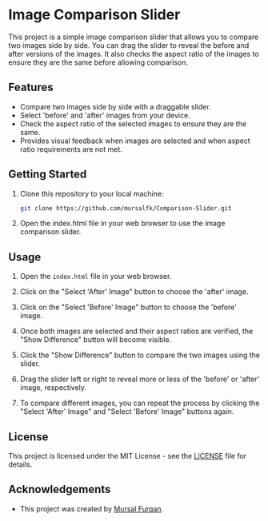 # Image Comparison Slider

This project is a simple image comparison slider that allows you to compare two images side by side. You can drag the slider to reveal the before and after versions of the images. It also checks the aspect ratio of the images to ensure they are the same before allowing comparison.

## Features

- Compare two images side by side with a draggable slider.
- Select 'before' and 'after' images from your device.
- Check the aspect ratio of the selected images to ensure they are the same.
- Provides visual feedback when images are selected and when aspect ratio requirements are not met.

## Getting Started

1. Clone this repository to your local machine:

   ```bash
   git clone https://github.com/mursalfk/Comparison-Slider.git
   ```

2. Open the index.html file in your web browser to use the image comparison slider.

## Usage
1. Open the `index.html` file in your web browser.

2. Click on the "Select 'After' Image" button to choose the 'after' image.

3. Click on the "Select 'Before' Image" button to choose the 'before' image.

4. Once both images are selected and their aspect ratios are verified, the "Show Difference" button will become visible.

5. Click the "Show Difference" button to compare the two images using the slider.

6. Drag the slider left or right to reveal more or less of the 'before' or 'after' image, respectively.

7. To compare different images, you can repeat the process by clicking the "Select 'After' Image" and "Select 'Before' Image" buttons again.

## License
This project is licensed under the MIT License - see the [LICENSE](LICENSE) file for details.

## Acknowledgements
- This project was created by [Mursal Furqan](https://mursalfk.github.io).
